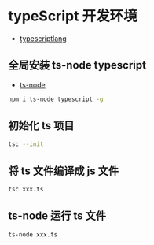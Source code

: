 # typeScript 开发环境

- [typescriptlang](https://www.typescriptlang.org/zh/play?#)

## 全局安装 ts-node typescript

- [ts-node](https://www.npmjs.com/package/ts-node)

```bash
npm i ts-node typescript -g
```

## 初始化 ts 项目

```bash
tsc --init
```

## 将 ts 文件编译成 js 文件

```bash
tsc xxx.ts
```

## ts-node 运行 ts 文件

```bash
ts-node xxx.ts
```
